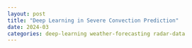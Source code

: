 ```yaml
---
layout: post
title: "Deep Learning in Severe Convection Prediction"
date: 2024-03
categories: deep-learning weather-forecasting radar-data
---
```

